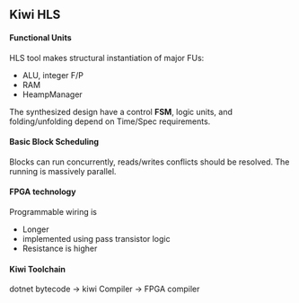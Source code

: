 ## Kiwi HLS

#### Functional Units
HLS tool makes structural instantiation of major FUs:
- ALU, integer F/P
- RAM
- HeampManager

The synthesized design have a control **FSM**, logic units, and folding/unfolding depend on Time/Spec requirements.

#### Basic Block Scheduling
Blocks can run concurrently, reads/writes conflicts should be resolved. The running is massively parallel.

#### FPGA technology
Programmable wiring is
- Longer
- implemented using pass transistor logic
- Resistance is higher

#### Kiwi Toolchain
dotnet bytecode -> kiwi Compiler -> FPGA compiler
